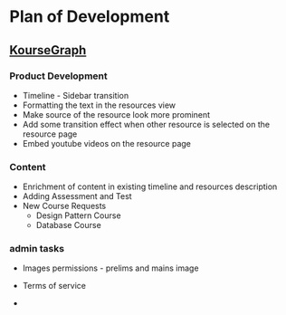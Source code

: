 # Plan of Development


## [KourseGraph](https://koursegraph.com)
### Product Development
* Timeline - Sidebar transition
* Formatting the text in the resources view
* Make source of the resource look more prominent
* Add some transition effect when other resource is selected on the resource page
* Embed youtube videos on the resource page

### Content
* Enrichment of content in existing timeline and resources description
* Adding Assessment and Test
* New Course Requests
	* Design Pattern Course
	* Database Course

### admin tasks
* Images permissions - prelims and mains image
* Terms of service

* 
